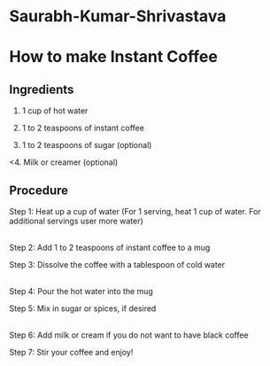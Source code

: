 # Saurabh-Kumar-Shrivastava

<html>

<body>

<h1>How to make Instant Coffee</h1>

<p><h2>Ingredients</h2></p>

1. 1 cup of hot water

2. 1 to 2 teaspoons of instant coffee</br>

3. 1 to 2 teaspoons of sugar (optional)

<4. Milk or creamer (optional)

<p><h2>Procedure</h2></p>

Step 1: Heat up a cup of water (For 1 serving, heat 1 cup of water. For additional servings user more water)

<br>Step 2: Add 1 to 2 teaspoons of instant coffee to a mug</br>

Step 3: Dissolve the coffee with a tablespoon of cold water

<br>Step 4: Pour the hot water into the mug</br>

Step 5: Mix in sugar or spices, if desired

<br>Step 6: Add milk or cream if you do not want to have black coffee</br>

Step 7: Stir your coffee and enjoy!

</body>

</html>
